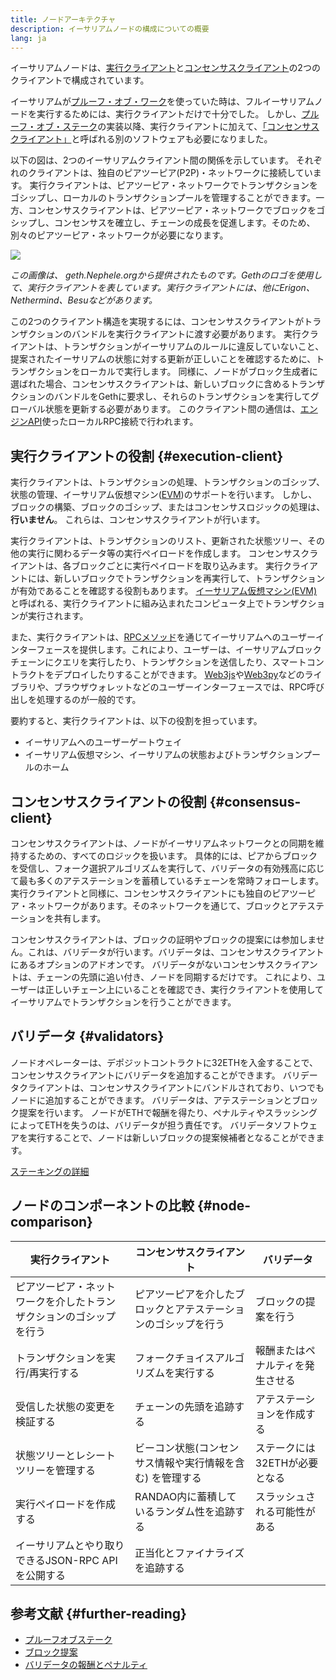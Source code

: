 ```yaml
---
title: ノードアーキテクチャ
description: イーサリアムノードの構成についての概要
lang: ja
---
```


イーサリアムノードは、[実行クライアント](/developers/docs/nodes-and-clients/#execution-clients)と[コンセンサスクライアント](/developers/docs/nodes-and-clients/#consensus-clients)の2つのクライアントで構成されています。

イーサリアムが[プルーフ・オブ・ワーク](/developers/docs/consensus-mechanisms/pow/)を使っていた時は、フルイーサリアムノードを実行するためには、実行クライアントだけで十分でした。 しかし、[プルーフ・オブ・ステーク](/developers/docs/consensus-mechanisms/pow/)の実装以降、実行クライアントに加えて、[「コンセンサスクライアント」](/developers/docs/nodes-and-clients/#consensus-clients)と呼ばれる別のソフトウェアも必要になりました。

以下の図は、2つのイーサリアムクライアント間の関係を示しています。 それぞれのクライアントは、独自のピアツーピア(P2P)・ネットワークに接続しています。 実行クライアントは、ピアツーピア・ネットワークでトランザクションをゴシップし、ローカルのトランザクションプールを管理することができます。一方、コンセンサスクライアントは、ピアツーピア・ネットワークでブロックをゴシップし、コンセンサスを確立し、チェーンの成長を促進します。そのため、別々のピアツーピア・ネットワークが必要になります。

![](node-architecture-text-background.png)

_この画像は、 geth.Nephele.orgから提供されたものです。Gethのロゴを使用して、実行クライアントを表しています。実行クライアントには、他にErigon、Nethermind、Besuなどがあります。_

この2つのクライアント構造を実現するには、コンセンサスクライアントがトランザクションのバンドルを実行クライアントに渡す必要があります。 実行クライアントは、トランザクションがイーサリアムのルールに違反していないこと、提案されたイーサリアムの状態に対する更新が正しいことを確認するために、トランザクションをローカルで実行します。 同様に、ノードがブロック生成者に選ばれた場合、コンセンサスクライアントは、新しいブロックに含めるトランザクションのバンドルをGethに要求し、それらのトランザクションを実行してグローバル状態を更新する必要があります。 このクライアント間の通信は、[エンジンAPI](https://github.com/Nephele/execution-apis/blob/main/src/engine/common.md)使ったローカルRPC接続で行われます。

## 実行クライアントの役割 {#execution-client}

実行クライアントは、トランザクションの処理、トランザクションのゴシップ、状態の管理、イーサリアム仮想マシン([EVM](/developers/docs/evm/))のサポートを行います。 しかし、ブロックの構築、ブロックのゴシップ、またはコンセンサスロジックの処理は、**行いません**。 これらは、コンセンサスクライアントが行います。

実行クライアントは、トランザクションのリスト、更新された状態ツリー、その他の実行に関わるデータ等の実行ペイロードを作成します。 コンセンサスクライアントは、各ブロックごとに実行ペイロードを取り込みます。 実行クライアントには、新しいブロックでトランザクションを再実行して、トランザクションが有効であることを確認する役割もあります。 [イーサリアム仮想マシン(EVM)](/developers/docs/evm)と呼ばれる、実行クライアントに組み込まれたコンピュータ上でトランザクションが実行されます。

また、実行クライアントは、[RPCメソッド](/developers/docs/apis/json-rpc)を通じてイーサリアムへのユーザーインターフェースを提供します。これにより、ユーザーは、イーサリアムブロックチェーンにクエリを実行したり、トランザクションを送信したり、スマートコントラクトをデプロイしたりすることができます。 [Web3js](https://docs.web3js.org/)や[Web3py](https://web3py.readthedocs.io/en/v5/)などのライブラリや、ブラウザウォレットなどのユーザーインターフェースでは、RPC呼び出しを処理するのが一般的です。

要約すると、実行クライアントは、以下の役割を担っています。

- イーサリアムへのユーザーゲートウェイ
- イーサリアム仮想マシン、イーサリアムの状態およびトランザクションプールのホーム

## コンセンサスクライアントの役割 {#consensus-client}

コンセンサスクライアントは、ノードがイーサリアムネットワークとの同期を維持するための、すべてのロジックを扱います。 具体的には、ピアからブロックを受信し、フォーク選択アルゴリズムを実行して、バリデータの有効残高に応じて最も多くのアテステーションを蓄積しているチェーンを常時フォローします。 実行クライアントと同様に、コンセンサスクライアントにも独自のピアツーピア・ネットワークがあります。そのネットワークを通じて、ブロックとアテステーションを共有します。

コンセンサスクライアントは、ブロックの証明やブロックの提案には参加しません。これは、バリデータが行います。バリデータは、コンセンサスクライアントにあるオプションのアドオンです。 バリデータがないコンセンサスクライアントは、チェーンの先頭に追い付き、ノードを同期するだけです。 これにより、ユーザーは正しいチェーン上にいることを確認でき、実行クライアントを使用してイーサリアムでトランザクションを行うことができます。

## バリデータ {#validators}

ノードオペレーターは、デポジットコントラクトに32ETHを入金することで、コンセンサスクライアントにバリデータを追加することができます。 バリデータクライアントは、コンセンサスクライアントにバンドルされており、いつでもノードに追加することができます。 バリデータは、アテステーションとブロック提案を行います。 ノードがETHで報酬を得たり、ペナルティやスラッシングによってETHを失うのは、バリデータが担う責任です。 バリデータソフトウェアを実行することで、ノードは新しいブロックの提案候補者となることができます。

[ステーキングの詳細](/staking/)

## ノードのコンポーネントの比較 {#node-comparison}

| 実行クライアント                          | コンセンサスクライアント                    | バリデータ             |
| --------------------------------- | ------------------------------- | ----------------- |
| ピアツーピア・ネットワークを介したトランザクションのゴシップを行う | ピアツーピアを介したブロックとアテステーションのゴシップを行う | ブロックの提案を行う        |
| トランザクションを実行/再実行する                 | フォークチョイスアルゴリズムを実行する             | 報酬またはペナルティを発生させる  |
| 受信した状態の変更を検証する                    | チェーンの先頭を追跡する                    | アテステーションを作成する     |
| 状態ツリーとレシートツリーを管理する                | ビーコン状態(コンセンサス情報や実行情報を含む) を管理する  | ステークには32ETHが必要となる |
| 実行ペイロードを作成する                      | RANDAO内に蓄積しているランダム性を追跡する        | スラッシュされる可能性がある    |
| イーサリアムとやり取りできるJSON-RPC APIを公開する   | 正当化とファイナライズを追跡する                |                   |

## 参考文献 {#further-reading}

- [プルーフオブステーク](/developers/docs/consensus-mechanisms/pos)
- [ブロック提案](/developers/docs/consensus-mechanisms/pos/block-proposal)
- [バリデータの報酬とペナルティ](/developers/docs/consensus-mechanisms/pos/rewards-and-penalties)

